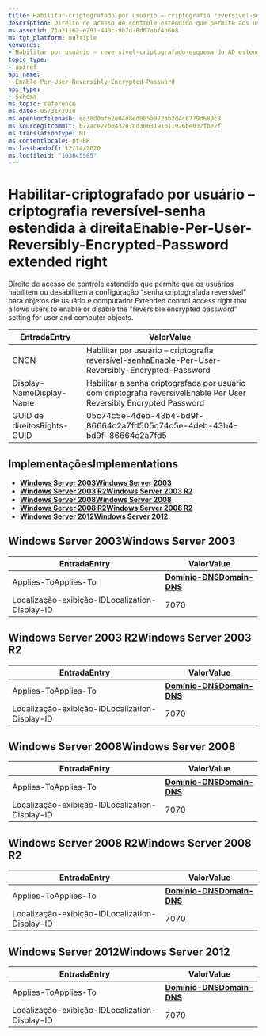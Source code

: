 ```yaml
---
title: Habilitar-criptografado por usuário – criptografia reversível-senha estendida à direita
description: Direito de acesso de controle estendido que permite aos usuários habilitar ou desabilitar a \ 0034; senha criptografada reversível \ 0034; configuração para objetos de usuário e computador.
ms.assetid: 71a21162-e291-440c-9b7d-8d67abf4b608
ms.tgt_platform: multiple
keywords:
- Habilitar por usuário – reversível-criptografado-esquema do AD estendido com senha
topic_type:
- apiref
api_name:
- Enable-Per-User-Reversibly-Encrypted-Password
api_type:
- Schema
ms.topic: reference
ms.date: 05/31/2018
ms.openlocfilehash: ec38d0afe2e04d8ed065a972ab2d4c8779d689c8
ms.sourcegitcommit: b77ace27b0432e7cd3863191b11926be032fbe2f
ms.translationtype: MT
ms.contentlocale: pt-BR
ms.lasthandoff: 12/14/2020
ms.locfileid: "103645585"
---
```

# <a name="enable-per-user-reversibly-encrypted-password-extended-right"></a><span data-ttu-id="98aae-104">Habilitar-criptografado por usuário – criptografia reversível-senha estendida à direita</span><span class="sxs-lookup"><span data-stu-id="98aae-104">Enable-Per-User-Reversibly-Encrypted-Password extended right</span></span>

<span data-ttu-id="98aae-105">Direito de acesso de controle estendido que permite que os usuários habilitem ou desabilitem a configuração "senha criptografada reversível" para objetos de usuário e computador.</span><span class="sxs-lookup"><span data-stu-id="98aae-105">Extended control access right that allows users to enable or disable the "reversible encrypted password" setting for user and computer objects.</span></span>



| <span data-ttu-id="98aae-106">Entrada</span><span class="sxs-lookup"><span data-stu-id="98aae-106">Entry</span></span> | <span data-ttu-id="98aae-107">Valor</span><span class="sxs-lookup"><span data-stu-id="98aae-107">Value</span></span> |
|--------------|-----------------------------------------------|
| <span data-ttu-id="98aae-108">CN</span><span class="sxs-lookup"><span data-stu-id="98aae-108">CN</span></span>           | <span data-ttu-id="98aae-109">Habilitar por usuário – criptografia reversível-senha</span><span class="sxs-lookup"><span data-stu-id="98aae-109">Enable-Per-User-Reversibly-Encrypted-Password</span></span> |
| <span data-ttu-id="98aae-110">Display-Name</span><span class="sxs-lookup"><span data-stu-id="98aae-110">Display-Name</span></span> | <span data-ttu-id="98aae-111">Habilitar a senha criptografada por usuário com criptografia reversível</span><span class="sxs-lookup"><span data-stu-id="98aae-111">Enable Per User Reversibly Encrypted Password</span></span> |
| <span data-ttu-id="98aae-112">GUID de direitos</span><span class="sxs-lookup"><span data-stu-id="98aae-112">Rights-GUID</span></span>  | <span data-ttu-id="98aae-113">05c74c5e-4deb-43b4-bd9f-86664c2a7fd5</span><span class="sxs-lookup"><span data-stu-id="98aae-113">05c74c5e-4deb-43b4-bd9f-86664c2a7fd5</span></span>          |



## <a name="implementations"></a><span data-ttu-id="98aae-114">Implementações</span><span class="sxs-lookup"><span data-stu-id="98aae-114">Implementations</span></span>

-   [<span data-ttu-id="98aae-115">**Windows Server 2003**</span><span class="sxs-lookup"><span data-stu-id="98aae-115">**Windows Server 2003**</span></span>](#windows-server-2003)
-   [<span data-ttu-id="98aae-116">**Windows Server 2003 R2**</span><span class="sxs-lookup"><span data-stu-id="98aae-116">**Windows Server 2003 R2**</span></span>](#windows-server-2003-r2)
-   [<span data-ttu-id="98aae-117">**Windows Server 2008**</span><span class="sxs-lookup"><span data-stu-id="98aae-117">**Windows Server 2008**</span></span>](#windows-server-2008)
-   [<span data-ttu-id="98aae-118">**Windows Server 2008 R2**</span><span class="sxs-lookup"><span data-stu-id="98aae-118">**Windows Server 2008 R2**</span></span>](#windows-server-2008-r2)
-   [<span data-ttu-id="98aae-119">**Windows Server 2012**</span><span class="sxs-lookup"><span data-stu-id="98aae-119">**Windows Server 2012**</span></span>](#windows-server-2012)

## <a name="windows-server-2003"></a><span data-ttu-id="98aae-120">Windows Server 2003</span><span class="sxs-lookup"><span data-stu-id="98aae-120">Windows Server 2003</span></span>



| <span data-ttu-id="98aae-121">Entrada</span><span class="sxs-lookup"><span data-stu-id="98aae-121">Entry</span></span> | <span data-ttu-id="98aae-122">Valor</span><span class="sxs-lookup"><span data-stu-id="98aae-122">Value</span></span> |
|-------------------------|----------------------------------------------|
| <span data-ttu-id="98aae-123">Applies-To</span><span class="sxs-lookup"><span data-stu-id="98aae-123">Applies-To</span></span>              | [<span data-ttu-id="98aae-124">**Domínio-DNS**</span><span class="sxs-lookup"><span data-stu-id="98aae-124">**Domain-DNS**</span></span>](c-domaindns.md)<br/> |
| <span data-ttu-id="98aae-125">Localização-exibição-ID</span><span class="sxs-lookup"><span data-stu-id="98aae-125">Localization-Display-ID</span></span> | <span data-ttu-id="98aae-126">70</span><span class="sxs-lookup"><span data-stu-id="98aae-126">70</span></span>                                           |



## <a name="windows-server-2003-r2"></a><span data-ttu-id="98aae-127">Windows Server 2003 R2</span><span class="sxs-lookup"><span data-stu-id="98aae-127">Windows Server 2003 R2</span></span>



| <span data-ttu-id="98aae-128">Entrada</span><span class="sxs-lookup"><span data-stu-id="98aae-128">Entry</span></span> | <span data-ttu-id="98aae-129">Valor</span><span class="sxs-lookup"><span data-stu-id="98aae-129">Value</span></span> |
|-------------------------|----------------------------------------------|
| <span data-ttu-id="98aae-130">Applies-To</span><span class="sxs-lookup"><span data-stu-id="98aae-130">Applies-To</span></span>              | [<span data-ttu-id="98aae-131">**Domínio-DNS**</span><span class="sxs-lookup"><span data-stu-id="98aae-131">**Domain-DNS**</span></span>](c-domaindns.md)<br/> |
| <span data-ttu-id="98aae-132">Localização-exibição-ID</span><span class="sxs-lookup"><span data-stu-id="98aae-132">Localization-Display-ID</span></span> | <span data-ttu-id="98aae-133">70</span><span class="sxs-lookup"><span data-stu-id="98aae-133">70</span></span>                                           |



## <a name="windows-server-2008"></a><span data-ttu-id="98aae-134">Windows Server 2008</span><span class="sxs-lookup"><span data-stu-id="98aae-134">Windows Server 2008</span></span>



| <span data-ttu-id="98aae-135">Entrada</span><span class="sxs-lookup"><span data-stu-id="98aae-135">Entry</span></span> | <span data-ttu-id="98aae-136">Valor</span><span class="sxs-lookup"><span data-stu-id="98aae-136">Value</span></span> |
|-------------------------|----------------------------------------------|
| <span data-ttu-id="98aae-137">Applies-To</span><span class="sxs-lookup"><span data-stu-id="98aae-137">Applies-To</span></span>              | [<span data-ttu-id="98aae-138">**Domínio-DNS**</span><span class="sxs-lookup"><span data-stu-id="98aae-138">**Domain-DNS**</span></span>](c-domaindns.md)<br/> |
| <span data-ttu-id="98aae-139">Localização-exibição-ID</span><span class="sxs-lookup"><span data-stu-id="98aae-139">Localization-Display-ID</span></span> | <span data-ttu-id="98aae-140">70</span><span class="sxs-lookup"><span data-stu-id="98aae-140">70</span></span>                                           |



## <a name="windows-server-2008-r2"></a><span data-ttu-id="98aae-141">Windows Server 2008 R2</span><span class="sxs-lookup"><span data-stu-id="98aae-141">Windows Server 2008 R2</span></span>



| <span data-ttu-id="98aae-142">Entrada</span><span class="sxs-lookup"><span data-stu-id="98aae-142">Entry</span></span> | <span data-ttu-id="98aae-143">Valor</span><span class="sxs-lookup"><span data-stu-id="98aae-143">Value</span></span> |
|-------------------------|----------------------------------------------|
| <span data-ttu-id="98aae-144">Applies-To</span><span class="sxs-lookup"><span data-stu-id="98aae-144">Applies-To</span></span>              | [<span data-ttu-id="98aae-145">**Domínio-DNS**</span><span class="sxs-lookup"><span data-stu-id="98aae-145">**Domain-DNS**</span></span>](c-domaindns.md)<br/> |
| <span data-ttu-id="98aae-146">Localização-exibição-ID</span><span class="sxs-lookup"><span data-stu-id="98aae-146">Localization-Display-ID</span></span> | <span data-ttu-id="98aae-147">70</span><span class="sxs-lookup"><span data-stu-id="98aae-147">70</span></span>                                           |



## <a name="windows-server-2012"></a><span data-ttu-id="98aae-148">Windows Server 2012</span><span class="sxs-lookup"><span data-stu-id="98aae-148">Windows Server 2012</span></span>



| <span data-ttu-id="98aae-149">Entrada</span><span class="sxs-lookup"><span data-stu-id="98aae-149">Entry</span></span> | <span data-ttu-id="98aae-150">Valor</span><span class="sxs-lookup"><span data-stu-id="98aae-150">Value</span></span> |
|-------------------------|----------------------------------------------|
| <span data-ttu-id="98aae-151">Applies-To</span><span class="sxs-lookup"><span data-stu-id="98aae-151">Applies-To</span></span>              | [<span data-ttu-id="98aae-152">**Domínio-DNS**</span><span class="sxs-lookup"><span data-stu-id="98aae-152">**Domain-DNS**</span></span>](c-domaindns.md)<br/> |
| <span data-ttu-id="98aae-153">Localização-exibição-ID</span><span class="sxs-lookup"><span data-stu-id="98aae-153">Localization-Display-ID</span></span> | <span data-ttu-id="98aae-154">70</span><span class="sxs-lookup"><span data-stu-id="98aae-154">70</span></span>                                           |



 

 





